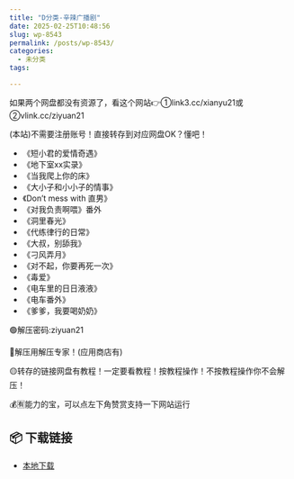 ```yaml
---
title: "D分类-辛辣广播剧"
date: 2025-02-25T10:48:56
slug: wp-8543
permalink: /posts/wp-8543/
categories:
  - 未分类
tags:

---
```


如果两个网盘都没有资源了，看这个网站👉①link3.cc/xianyu21或②vlink.cc/ziyuan21

(本站)不需要注册账号！直接转存到对应网盘OK？懂吧！

*   《短小君的爱情奇遇》
*   《地下室xx实录》
*   《当我爬上你的床》
*   《大小子和小小子的情事》
*   《Don’t mess with 直男》
*   《对我负责啊喂》番外
*   《洞里春光》
*   《代练律行的日常》
*   《大叔，别舔我》
*   《刁风弄月》
*   《对不起，你要再死一次》
*   《毒爱》
*   《电车里的日日液液》
*   《电车番外》
*   《爹爹，我要喝奶奶》

🟢解压密码:ziyuan21

🔵解压用解压专家！(应用商店有)

🟡转存的链接网盘有教程！一定要看教程！按教程操作！不按教程操作你不会解压！

💰🈶能力的宝，可以点左下角赞赏支持一下网站运行

## 📦 下载链接
- [本地下载](https://blziyuan21.com/pay-download/8543?key=dc6ddd954a&down_id=0)

